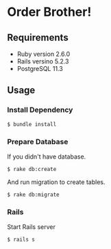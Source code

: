 Order Brother!
===

## Requirements

* Ruby version 2.6.0
* Rails versino 5.2.3
* PostgreSQL 11.3

## Usage

### Install Dependency

```
$ bundle install
```

### Prepare Database

If you didn't have database.

```
$ rake db:create
```

And run migration to create tables.

```
$ rake db:migrate
```

### Rails

Start Rails server

```
$ rails s
```